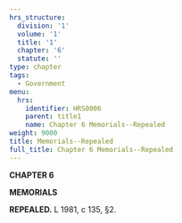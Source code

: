 ```yaml
---
hrs_structure:
  division: '1'
  volume: '1'
  title: '1'
  chapter: '6'
  statute: ''
type: chapter
tags:
  - Government
menu:
  hrs:
    identifier: HRS0006
    parent: title1
    name: Chapter 6 Memorials--Repealed
weight: 9000
title: Memorials--Repealed
full_title: Chapter 6 Memorials--Repealed
---
```

**CHAPTER 6**

**MEMORIALS**

**REPEALED.** L 1981, c 135, §2.